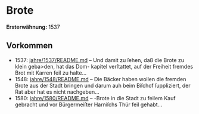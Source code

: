 # Brote

**Ersterwähnung:** 1537

## Vorkommen
- 1537: [jahre/1537/README.md](../jahre/1537/README.md) – Und damit zu
ſehen, daß die Brote zu klein geba>den, hat das Dom-
kapitel verſtattet, auf der Freiheit fremdes Brot mit Karren
feil zu halte...
- 1548: [jahre/1548/README.md](../jahre/1548/README.md) – Die Bäcker haben wollen die fremden Brote aus der
Stadt bringen und darum auh beim Biſchof ſuppliziert,
der Rat aber hat es nicht nachgeben...
- 1580: [jahre/1580/README.md](../jahre/1580/README.md) – -Brote in die Stadt zu feilem Kauf gebracht
und vor Bürgermeiſter Harniſchs Thür feil gehabt...
